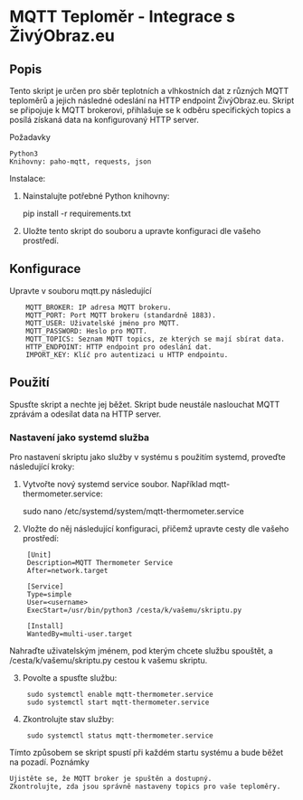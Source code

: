 # MQTT Teploměr - Integrace s ŽivýObraz.eu
## Popis

Tento skript je určen pro sběr teplotních a vlhkostních dat z různých MQTT teploměrů a jejich následné odeslání na HTTP endpoint ŽivýObraz.eu. Skript se připojuje k MQTT brokerovi, přihlašuje se k odběru specifických topics a posílá získaná data na konfigurovaný HTTP server.

Požadavky

    Python3
    Knihovny: paho-mqtt, requests, json

Instalace:

1. Nainstalujte potřebné Python knihovny:

    pip install -r requirements.txt

2. Uložte tento skript do souboru a upravte konfiguraci dle vašeho prostředí.

## Konfigurace

Upravte v souboru mqtt.py následující

        MQTT_BROKER: IP adresa MQTT brokeru.
        MQTT_PORT: Port MQTT brokeru (standardně 1883).
        MQTT_USER: Uživatelské jméno pro MQTT.
        MQTT_PASSWORD: Heslo pro MQTT.
        MQTT_TOPICS: Seznam MQTT topics, ze kterých se mají sbírat data.
        HTTP_ENDPOINT: HTTP endpoint pro odeslání dat.
        IMPORT_KEY: Klíč pro autentizaci u HTTP endpointu.

## Použití

Spusťte skript a nechte jej běžet. Skript bude neustále naslouchat MQTT zprávám a odesílat data na HTTP server.

### Nastavení jako systemd služba

Pro nastavení skriptu jako služby v systému s použitím systemd, proveďte následující kroky:

1. Vytvořte nový systemd service soubor. Například mqtt-thermometer.service:

    sudo nano /etc/systemd/system/mqtt-thermometer.service

2. Vložte do něj následující konfiguraci, přičemž upravte cesty dle vašeho prostředí:

        [Unit]
        Description=MQTT Thermometer Service
        After=network.target

        [Service]
        Type=simple
        User=<username>
        ExecStart=/usr/bin/python3 /cesta/k/vašemu/skriptu.py

        [Install]
        WantedBy=multi-user.target

Nahraďte <username> uživatelským jménem, pod kterým chcete službu spouštět, a /cesta/k/vašemu/skriptu.py cestou k vašemu skriptu.

3. Povolte a spusťte službu:

        sudo systemctl enable mqtt-thermometer.service
        sudo systemctl start mqtt-thermometer.service

4. Zkontrolujte stav služby:

        sudo systemctl status mqtt-thermometer.service

Tímto způsobem se skript spustí při každém startu systému a bude běžet na pozadí.
Poznámky

    Ujistěte se, že MQTT broker je spuštěn a dostupný.
    Zkontrolujte, zda jsou správně nastaveny topics pro vaše teploměry.